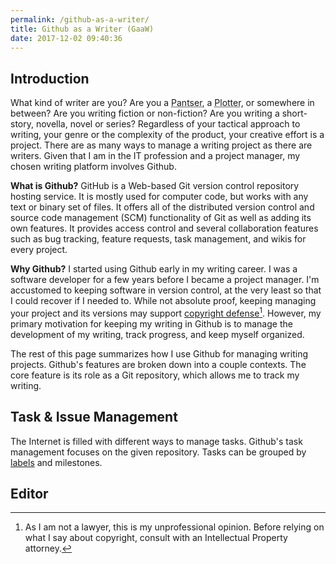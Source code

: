 ```yaml
---
permalink: /github-as-a-writer/
title: Github as a Writer (GaaW)
date: 2017-12-02 09:40:36
---
```


## Introduction

What kind of writer are you? Are you a <abbr data-toggle="tooltip" data-placement="top" title="You write by the seat of your pants">Pantser</abbr>, a <abbr data-toggle="tooltip" data-placement="top" title="You write from a highly-detailed plan">Plotter</abbr>, or somewhere in between? Are you writing fiction or non-fiction? Are you writing a short-story, novella, novel or series? Regardless of your tactical approach to writing, your genre or the complexity of the product, your creative effort is a project. There are as many ways to manage a writing project as there are writers. Given that I am in the IT profession and a project manager, my chosen writing platform involves Github.

**What is Github?**
GitHub is a Web-based Git version control repository hosting service. It is mostly used for computer code, but works with any text or binary set of files. It offers all of the distributed version control and source code management (SCM) functionality of Git as well as adding its own features. It provides access control and several collaboration features such as bug tracking, feature requests, task management, and wikis for every project.

**Why Github?**
I started using Github early in my writing career. I was a software developer for a few years before I became a project manager. I'm accustomed to keeping software in version control, at the very least so that I could recover if I needed to. While not absolute proof, keeping managing your project and its versions may support [copyright defense](/writing/copyright-overview/)[^copyright-defense]. However, my primary motivation for keeping my writing in Github is to manage the development of my writing, track progress, and keep myself organized.

[^copyright-defense]: As I am not a lawyer, this is my unprofessional opinion. Before relying on what I say about copyright, consult with an Intellectual Property attorney.

The rest of this page summarizes how I use Github for managing writing projects. Github's features are broken down into a couple contexts. The core feature is its role as a Git repository, which allows me to track my writing.

## Task & Issue Management

The Internet is filled with different ways to manage tasks. Github's task management focuses on the given repository. Tasks can be grouped by [labels](/github-as-a-writer/labels) and milestones.

## Editor

<script type="text/javascript">
  $(function () { $('[data-toggle="tooltip"]').tooltip() })
</script>
